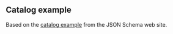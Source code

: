 ## Catalog example

Based on the [catalog example](http://json-schema.org/example1.html) from the JSON Schema web site.
